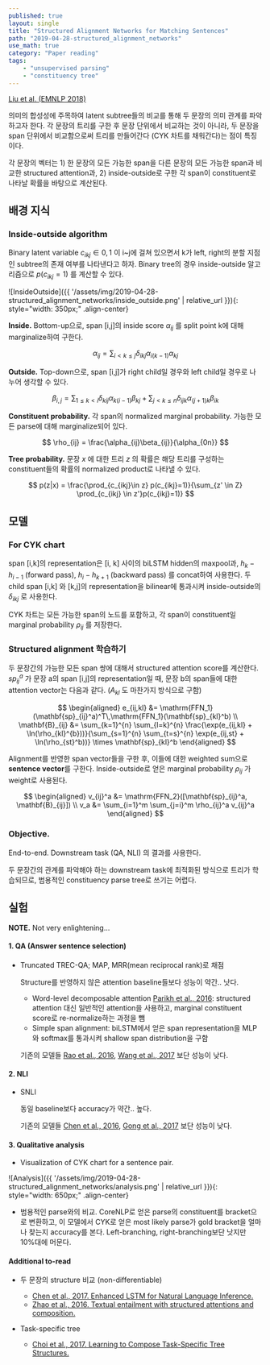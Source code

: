 ```yaml
---
published: true
layout: single
title: "Structured Alignment Networks for Matching Sentences"
path: "2019-04-28-structured_alignment_networks"
use_math: true
category: "Paper reading"
tags: 
    - "unsupervised parsing"
    - "constituency tree"
---
```


[Liu et al. (EMNLP 2018)](https://www.aclweb.org/anthology/D18-1184)

의미의 합성성에 주목하여 latent subtree들의 비교를 통해 두 문장의 의미 관계를 파악하고자 한다. 각 문장의 트리를 구한 후 문장 단위에서 비교하는 것이 아니라, 두 문장을 span 단위에서 비교함으로써 트리를 만들어간다 (CYK 차트를 채워간다)는 점이 특징이다. 

각 문장의 벡터는 1) 한 문장의 모든 가능한 span을 다른 문장의 모든 가능한 span과 비교한 structured attention과, 2) inside-outside로 구한 각 span이 constituent로 나타날 확률을 바탕으로 계산된다. 



<!--more-->

## 배경 지식

### Inside-outside algorithm

Binary latent variable $c_{ikj} \in {0,1}$ 이 i~j에 걸쳐 있으면서 k가 left, right의 분할 지점인 subtree의 존재 여부를 나타낸다고 하자. Binary tree의 경우 inside-outside 알고리즘으로 $p(c_{ikj}=1)$ 를 계산할 수 있다. 

![InsideOutside]({{ '/assets/img/2019-04-28-structured_alignment_networks/inside_outside.png' | relative_url }}){: style="width: 350px;" .align-center}

**Inside.**	Bottom-up으로, span [i,j]의 inside score $\alpha_{ij}$ 를 split point k에 대해 marginalize하여 구한다.

$$
\alpha_{ij} = \sum_{i < k \le j} \delta_{ikj}\alpha_{i(k-1)}\alpha_{kj}
$$

**Outside.**	Top-down으로, span [i,j]가 right child일 경우와 left child일 경우로 나누어 생각할 수 있다.

$$
\beta_{i,j} = \sum_{1 \le k < i} \delta_{kij}\alpha_{k(i-1)}\beta_{kj} + \sum_{j < k \le n} \delta_{ijk}\alpha_{(j+1)k}\beta_{ik}
$$

**Constituent probability.**	각 span의 normalized marginal probability. 가능한 모든 parse에 대해 marginalize되어 있다.

$$
\rho_{ij} = \frac{\alpha_{ij}\beta_{ij}}{\alpha_{0n}}
$$

**Tree probability.**	문장 $x$ 에 대한 트리 $z$ 의 확률은 해당 트리를 구성하는 constituent들의 확률의 normalized product로 나타낼 수 있다. 

$$
p(z|x) = \frac{\prod_{c_{ikj}\in z} p(c_{ikj}=1)}{\sum_{z' \in Z} \prod_{c_{ikj} \in z'}p(c_{ikj}=1)}
$$


## 모델

### For CYK chart

span [i,k]의 representation은 [i, k] 사이의 biLSTM hidden의 maxpool과, $h_k - h_{i-1}$ (forward pass), $h_i - h_{k+1}$ (backward pass) 를 concat하여 사용한다. 두 child span [i,k] 와 [k,j]의 representation을 bilinear에 통과시켜 inside-outside의 $\delta_{ikj}$ 로 사용한다. 

CYK 차트는 모든 가능한 span의 노드를 포함하고, 각 span이 constituent일 marginal probability $\rho_{ij}$ 를 저장한다. 



### Structured alignment 학습하기

두 문장간의 가능한 모든 span 쌍에 대해서 structured attention score를 계산한다. $sp_{ij}^a$ 가 문장 a의 span [i,j]의 representation일 때, 문장 b의 span들에 대한 attention vector는 다음과 같다. ($A_{kl}$ 도 마찬가지 방식으로 구함)

$$
\begin{aligned}
e_{ij,kl} &= \mathrm{FFN_1}(\mathbf{sp}_{ij}^a)^T\,\mathrm{FFN_1}(\mathbf{sp}_{kl}^b) \\
\mathbf{B}_{ij} &= \sum_{k=1}^{n} \sum_{l=k}^{n} \frac{\exp(e_{ij,kl} + \ln(\rho_{kl}^{b}))}{\sum_{s=1}^{n} \sum_{t=s}^{n} \exp(e_{ij,st} + \ln(\rho_{st}^b))} \times \mathbf{sp}_{kl}^b
\end{aligned}
$$

Alignment를 반영한 span vector들을 구한 후, 이들에 대한 weighted sum으로 **sentence vector**를 구한다. Inside-outside로 얻은 marginal probability $\rho_{ij}$ 가 weight로 사용된다.

$$
\begin{aligned}
v_{ij}^a &= \mathrm{FFN_2}([\mathbf{sp}_{ij}^a, \mathbf{B}_{ij}]) \\
v_a &= \sum_{i=1}^m \sum_{j=i}^m \rho_{ij}^a v_{ij}^a
\end{aligned}
$$

### Objective.

End-to-end. Downstream task (QA, NLI) 의 결과를 사용한다. 

두 문장간의 관계를 파악해야 하는 downstream task에 최적화된 방식으로 트리가 학습되므로, 범용적인 constituency parse tree로 쓰기는 어렵다.   



## 실험

**NOTE.**	Not very enlightening...

#### 1. QA (Answer sentence selection)

* Truncated TREC-QA; MAP, MRR(mean reciprocal rank)로 채점

  Structure를 반영하지 않은 attention baseline들보다 성능이 약간.. 낫다.

  * Word-level decomposable attention [Parikh et al., 2016](https://arxiv.org/abs/1606.01933): structured attention 대신 일반적인 attention을 사용하고, marginal constituent score로 re-normalize하는 과정을 뺌
  * Simple span alignment: biLSTM에서 얻은 span representation을 MLP와 softmax를 통과시켜 shallow span distribution을 구함
  
  기존의 모델들 [Rao et al., 2016](https://dl.acm.org/citation.cfm?id=2983872), [Wang et al., 2017](https://arxiv.org/abs/1702.03814) 보단 성능이 낮다.



#### 2. NLI

* SNLI

  동일 baseline보다 accuracy가 약간.. 높다. 

  기존의 모델들 [Chen et al., 2016](https://arxiv.org/abs/1609.06038), [Gong et al., 2017](https://arxiv.org/abs/1709.04348) 보단 성능이 낮다.



#### 3. Qualitative analysis

* Visualization of CYK chart for a sentence pair.

![Analysis]({{ '/assets/img/2019-04-28-structured_alignment_networks/analysis.png' | relative_url }}){: style="width: 650px;" .align-center}

* 범용적인 parse와의 비교. CoreNLP로 얻은 parse의 constituent를 bracket으로 변환하고, 이 모델에서 CYK로 얻은 most likely parse가 gold bracket을 얼마나 찾는지 accuracy를 본다. Left-branching, right-branching보단 낫지만 10%대에 머문다.

  



#### Additional to-read

* 두 문장의 structure 비교 (non-differentiable)
  * [Chen et al., 2017. Enhanced LSTM for Natural Language Inference.](https://arxiv.org/abs/1609.06038)
  * [Zhao et al., 2016. Textual entailment with structured attentions and composition.](https://arxiv.org/abs/1701.01126)

* Task-specific tree
  * [Choi et al., 2017. Learning to Compose Task-Specific Tree Structures.](https://arxiv.org/abs/1707.02786)

